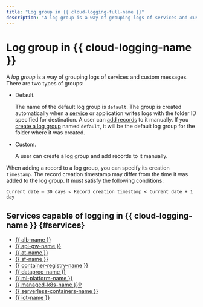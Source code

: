```yaml
---
title: "Log group in {{ cloud-logging-full-name }}"
description: "A log group is a way of grouping logs of services and custom messages."
---
```


# Log group in {{ cloud-logging-name }}

A _log group_ is a way of grouping logs of services and custom messages. There are two types of groups:

* Default.

   The name of the default log group is `default`. The group is created automatically when a [service](#services) or application writes logs with the folder ID specified for destination. A user can [add records](../operations/write-logs.md) to it manually. If you [create a log group](../operations/create-group.md) named `default`, it will be the default log group for the folder where it was created.

* Custom.

   A user can create a log group and add records to it manually.

When adding a record to a log group, you can specify its creation `timestamp`. The record creation timestamp may differ from the time it was added to the log group. It must satisfy the following conditions:
```
Current date – 30 days < Record creation timestamp < Current date + 1 day
```

## Services capable of logging in {{ cloud-logging-name }} {#services}


* [{{ alb-name }}](../../application-load-balancer/)
* [{{ api-gw-name }}](../../api-gateway/)
* [{{ at-name }}](../../audit-trails/)
* [{{ sf-name }}](../../functions/)
* [{{ container-registry-name }}](../../container-registry/)
* [{{ dataproc-name }}](../../data-proc/)
* [{{ ml-platform-name }}](../../datasphere/)
* [{{ managed-k8s-name }}®](../../managed-kubernetes/)
* [{{ serverless-containers-name }}](../../serverless-containers/)
* [{{ iot-name }}](../../iot-core/)
